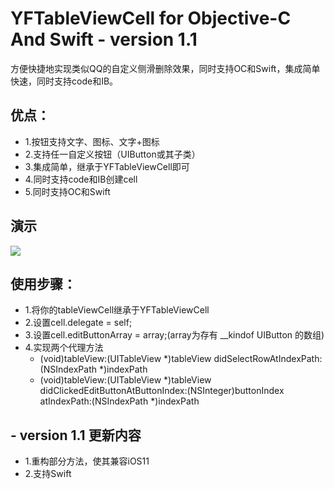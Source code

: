 # YFTableViewCell for Objective-C And Swift - version 1.1
方便快捷地实现类似QQ的自定义侧滑删除效果，同时支持OC和Swift，集成简单快速，同时支持code和IB。

## 优点：
- 1.按钮支持文字、图标、文字+图标
- 2.支持任一自定义按钮（UIButton或其子类）
- 3.集成简单，继承于YFTableViewCell即可
- 4.同时支持code和IB创建cell
- 5.同时支持OC和Swift
  
## 演示

<img src="https://github.com/saxueyang/YFTableViewCell/blob/master/YFTableViewCell/YFTableViewCell.gif" />

## 使用步骤：
- 1.将你的tableViewCell继承于YFTableViewCell
- 2.设置cell.delegate = self;
- 3.设置cell.editButtonArray = array;(array为存有 __kindof UIButton 的数组)
- 4.实现两个代理方法
    - (void)tableView:(UITableView *)tableView didSelectRowAtIndexPath:(NSIndexPath *)indexPath<br />
    - (void)tableView:(UITableView *)tableView didClickedEditButtonAtButtonIndex:(NSInteger)buttonIndex atIndexPath:(NSIndexPath *)indexPath

## - version 1.1 更新内容

- 1.重构部分方法，使其兼容iOS11
- 2.支持Swift
